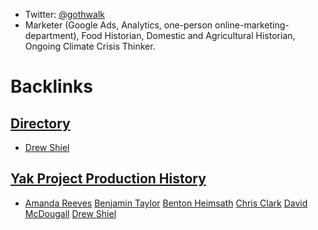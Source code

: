 - Twitter: [@gothwalk](https://www.twitter.com/gothwalk)
- Marketer (Google Ads, Analytics, one-person online-marketing-department), Food Historian, Domestic and Agricultural Historian, Ongoing Climate Crisis Thinker.

# Backlinks
## [Directory](<Directory.md>)
- [Drew Shiel](<Drew Shiel.md>)

## [Yak Project Production History](<Yak Project Production History.md>)
- [Amanda Reeves](<Amanda Reeves.md>) [Benjamin Taylor](<Benjamin Taylor.md>) [Benton Heimsath](<Benton Heimsath.md>) [Chris Clark](<Chris Clark.md>) [David McDougall](<David McDougall.md>) [Drew Shiel](<Drew Shiel.md>)

